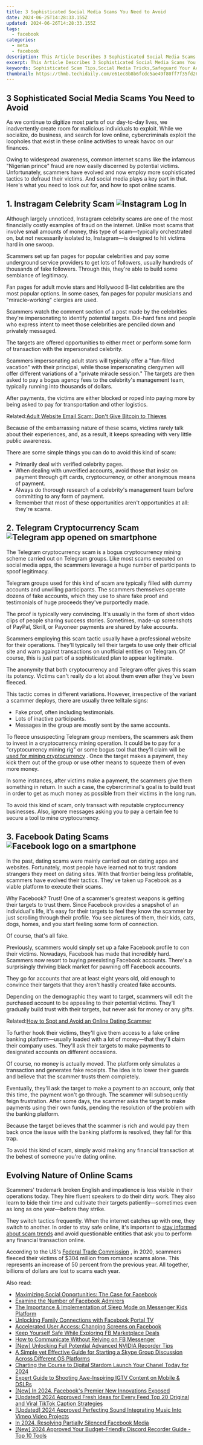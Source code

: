 ```yaml
---
title: 3 Sophisticated Social Media Scams You Need to Avoid
date: 2024-06-25T14:28:33.155Z
updated: 2024-06-26T14:28:33.155Z
tags:
  - facebook
categories:
  - meta
  - facebook
description: This Article Describes 3 Sophisticated Social Media Scams You Need to Avoid
excerpt: This Article Describes 3 Sophisticated Social Media Scams You Need to Avoid
keywords: Sophisticated Scam Tips,Social Media Tricks,Safeguard Your Accounts,Prevent Fraud Online,Avoid Digital Threats,Cyber Security Awareness,Spot Scammers Quickly
thumbnail: https://thmb.techidaily.com/e61ec8b8b6fcdc5ae49f80ff7f35fd26c15f5f9f26e0670f639723e26a96ce2a.jpeg
---
```


## 3 Sophisticated Social Media Scams You Need to Avoid

 As we continue to digitize most parts of our day-to-day lives, we inadvertently create room for malicious individuals to exploit. While we socialize, do business, and search for love online, cybercriminals exploit the loopholes that exist in these online activities to wreak havoc on our finances.

 Owing to widespread awareness, common internet scams like the infamous "Nigerian prince" fraud are now easily discerned by potential victims. Unfortunately, scammers have evolved and now employ more sophisticated tactics to defraud their victims. And social media plays a key part in that. Here's what you need to look out for, and how to spot online scams.

## 1\. Instragam Celebrity Scam ![Instagram Log In](https://static1.makeuseofimages.com/wordpress/wp-content/uploads/2021/09/solen-feyissa-KWZa42a1kds-unsplash.jpg)

 Although largely unnoticed, Instagram celebrity scams are one of the most financially costly examples of fraud on the internet. Unlike most scams that involve small amounts of money, this type of scam—typically orchestrated on, but not necessarily isolated to, Instagram—is designed to hit victims hard in one swoop.

 Scammers set up fan pages for popular celebrities and pay some underground service providers to get lots of followers, usually hundreds of thousands of fake followers. Through this, they're able to build some semblance of legitimacy.

 Fan pages for adult movie stars and Hollywood B-list celebrities are the most popular options. In some cases, fan pages for popular musicians and "miracle-working" clergies are used.

 Scammers watch the comment section of a post made by the celebrities they're impersonating to identify potential targets. Die-hard fans and people who express intent to meet those celebrities are penciled down and privately messaged.

 The targets are offered opportunities to either meet or perform some form of transaction with the impersonated celebrity.

 Scammers impersonating adult stars will typically offer a "fun-filled vacation" with their principal, while those impersonating clergymen will offer different variations of a "private miracle session." The targets are then asked to pay a bogus agency fees to the celebrity's management team, typically running into thousands of dollars.

 After payments, the victims are either blocked or roped into paying more by being asked to pay for transportation and other logistics.

 Related:[Adult Website Email Scam: Don't Give Bitcoin to Thieves](https://www.makeuseof.com/tag/adult-website-bitcoin-email-scam/)

 Because of the embarrassing nature of these scams, victims rarely talk about their experiences, and, as a result, it keeps spreading with very little public awareness.

There are some simple things you can do to avoid this kind of scam:

* Primarily deal with verified celebrity pages.
* When dealing with unverified accounts, avoid those that insist on payment through gift cards, cryptocurrency, or other anonymous means of payment.
* Always do thorough research of a celebrity's management team before committing to any form of payment.
* Remember that most of these opportunities aren't opportunities at all: they're scams.

## 2\. Telegram Cryptocurrency Scam ![Telegram app opened on smartphone](https://static1.makeuseofimages.com/wordpress/wp-content/uploads/2021/09/Telegram-Group-Vs-Channel-Cover.jpg)

 The Telegram cryptocurrency scam is a bogus cryptocurrency mining scheme carried out on Telegram groups. Like most scams executed on social media apps, the scammers leverage a huge number of participants to spoof legitimacy.

 Telegram groups used for this kind of scam are typically filled with dummy accounts and unwilling participants. The scammers themselves operate dozens of fake accounts, which they use to share fake proof and testimonials of huge proceeds they've purportedly made.

 The proof is typically very convincing. It's usually in the form of short video clips of people sharing success stories. Sometimes, made-up screenshots of PayPal, Skrill, or Payoneer payments are shared by fake accounts.

 Scammers employing this scam tactic usually have a professional website for their operations. They'll typically tell their targets to use only their official site and warn against transactions on unofficial entities on Telegram. Of course, this is just part of a sophisticated plan to appear legitimate.

 The anonymity that both cryptocurrency and Telegram offer gives this scam its potency. Victims can't really do a lot about them even after they've been fleeced.

 This tactic comes in different variations. However, irrespective of the variant a scammer deploys, there are usually three telltale signs:

* Fake proof, often including testimonials.
* Lots of inactive participants.
* Messages in the group are mostly sent by the same accounts.

 To fleece unsuspecting Telegram group members, the scammers ask them to invest in a cryptocurrency mining operation. It could be to pay for a "cryptocurrency mining rig" or some bogus tool that they'll claim will be [used for mining cryptocurrency](https://www.makeuseof.com/fake-android-crypto-mining-apps/) . Once the target makes a payment, they kick them out of the group or use other means to squeeze them of even more money.

 In some instances, after victims make a payment, the scammers give them something in return. In such a case, the cybercriminal's goal is to build trust in order to get as much money as possible from their victims in the long run.

 To avoid this kind of scam, only transact with reputable cryptocurrency businesses. Also, ignore messages asking you to pay a certain fee to secure a tool to mine cryptocurrency.

## 3\. Facebook Dating Scams ![Facebook logo on a smartphone](https://static1.makeuseofimages.com/wordpress/wp-content/uploads/2021/09/Facebook-logo-on-a-smartphone.jpg)

 In the past, dating scams were mainly carried out on dating apps and websites. Fortunately, most people have learned not to trust random strangers they meet on dating sites. With that frontier being less profitable, scammers have evolved their tactics. They've taken up Facebook as a viable platform to execute their scams.

 Why Facebook? Trust! One of a scammer's greatest weapons is getting their targets to trust them. Since Facebook provides a snapshot of an individual's life, it's easy for their targets to feel they know the scammer by just scrolling through their profile. You see pictures of them, their kids, cats, dogs, homes, and you start feeling some form of connection.

Of course, that's all fake.

 Previously, scammers would simply set up a fake Facebook profile to con their victims. Nowadays, Facebook has made that incredibly hard. Scammers now resort to buying preexisting Facebook accounts. There's a surprisingly thriving black market for pawning off Facebook accounts.

 They go for accounts that are at least eight years old, old enough to convince their targets that they aren't hastily created fake accounts.

 Depending on the demographic they want to target, scammers will edit the purchased account to be appealing to their potential victims. They'll gradually build trust with their targets, but never ask for money or any gifts.

 Related:[How to Spot and Avoid an Online Dating Scammer](https://www.makeuseof.com/tag/spot-avoid-online-dating-scammer/)

 To further hook their victims, they'll give them access to a fake online banking platform—usually loaded with a lot of money—that they'll claim their company uses. They'll ask their targets to make payments to designated accounts on different occasions.

 Of course, no money is actually moved. The platform only simulates a transaction and generates fake receipts. The idea is to lower their guards and believe that the scammer trusts them completely.

 Eventually, they'll ask the target to make a payment to an account, only that this time, the payment won't go through. The scammer will subsequently feign frustration. After some days, the scammer asks the target to make payments using their own funds, pending the resolution of the problem with the banking platform.

 Because the target believes that the scammer is rich and would pay them back once the issue with the banking platform is resolved, they fall for this trap.

 To avoid this kind of scam, simply avoid making any financial transaction at the behest of someone you're dating online.

## Evolving Nature of Online Scams

 Scammers' trademark broken English and impatience is less visible in their operations today. They hire fluent speakers to do their dirty work. They also learn to bide their time and cultivate their targets patiently—sometimes even as long as one year—before they strike.

 They switch tactics frequently. When the internet catches up with one, they switch to another. In order to stay safe online, it's important to [stay informed about scam trends](https://www.makeuseof.com/tag/top-5-internet-fraud-scams-time/) and avoid questionable entities that ask you to perform any financial transaction online.

 According to the US's [Federal Trade Commission](https://www.ftc.gov/news-events/press-releases/2021/02/new-ftc-data-show-massive-increase-romance-scams-304m-losses) , in 2020, scammers fleeced their victims of $304 million from romance scams alone. This represents an increase of 50 percent from the previous year. All together, billions of dollars are lost to scams each year.


<ins class="adsbygoogle"
     style="display:block"
     data-ad-format="autorelaxed"
     data-ad-client="ca-pub-7571918770474297"
     data-ad-slot="1223367746"></ins>



<ins class="adsbygoogle"
     style="display:block"
     data-ad-client="ca-pub-7571918770474297"
     data-ad-slot="8358498916"
     data-ad-format="auto"
     data-full-width-responsive="true"></ins>

<span class="atpl-alsoreadstyle">Also read:</span>
<div><ul>
<li><a href="https://facebook.techidaily.com/maximizing-social-opportunities-the-case-for-facebook/"><u>Maximizing Social Opportunities: The Case for Facebook</u></a></li>
<li><a href="https://facebook.techidaily.com/examine-the-number-of-facebook-admirers/"><u>Examine the Number of Facebook Admirers</u></a></li>
<li><a href="https://facebook.techidaily.com/the-importance-and-implementation-of-sleep-mode-on-messenger-kids-platform/"><u>The Importance & Implementation of Sleep Mode on Messenger Kids Platform</u></a></li>
<li><a href="https://facebook.techidaily.com/unlocking-family-connections-with-facebook-portal-tv/"><u>Unlocking Family Connections with Facebook Portal TV</u></a></li>
<li><a href="https://facebook.techidaily.com/accelerated-user-access-changing-screens-on-facebook/"><u>Accelerated User Access: Changing Screens on Facebook</u></a></li>
<li><a href="https://facebook.techidaily.com/keep-yourself-safe-while-exploring-fb-marketplace-deals/"><u>Keep Yourself Safe While Exploring FB Marketplace Deals</u></a></li>
<li><a href="https://facebook.techidaily.com/how-to-communicate-without-relying-on-fb-messenger/"><u>How to Communicate Without Relying on FB Messenger</u></a></li>
<li><a href="https://screen-recording.techidaily.com/new-unlocking-full-potential-advanced-nvidia-recorder-tips/"><u>[New] Unlocking Full Potential  Advanced NVIDIA Recorder Tips</u></a></li>
<li><a href="https://screen-activity-recording.techidaily.com/a-simple-yet-effective-guide-for-starting-a-skype-group-discussion-across-different-os-platforms/"><u>A Simple yet Effective Guide for Starting a Skype Group Discussion Across Different OS Platforms</u></a></li>
<li><a href="https://youtube-video-recordings.techidaily.com/charting-the-course-to-digital-stardom-launch-your-chanel-today-for-2024/"><u>Charting the Course to Digital Stardom  Launch Your Chanel Today for 2024</u></a></li>
<li><a href="https://instagram-video-files.techidaily.com/expert-guide-to-shooting-awe-inspiring-igtv-content-on-mobile-and-dslrs/"><u>Expert Guide to Shooting Awe-Inspiring IGTV Content on Mobile & DSLRs</u></a></li>
<li><a href="https://facebook-video-recording.techidaily.com/new-in-2024-facebooks-premier-new-innovations-exposed/"><u>[New] In 2024, Facebook's Premier New Innovations Exposed</u></a></li>
<li><a href="https://tiktok-videos.techidaily.com/updated-2024-approved-fresh-ideas-for-every-feed-top-20-original-and-viral-tiktok-caption-strategies/"><u>[Updated] 2024 Approved  Fresh Ideas for Every Feed  Top 20 Original and Viral TikTok Caption Strategies</u></a></li>
<li><a href="https://vimeo-videos.techidaily.com/updated-2024-approved-perfecting-sound-integrating-music-into-vimeo-video-projects/"><u>[Updated] 2024 Approved  Perfecting Sound  Integrating Music Into Vimeo Video Projects</u></a></li>
<li><a href="https://facebook-clips.techidaily.com/in-2024-resolving-partially-silenced-facebook-media/"><u>In 2024, Resolving Partially Silenced Facebook Media</u></a></li>
<li><a href="https://discord-videos.techidaily.com/new-2024-approved-your-budget-friendly-discord-recorder-guide-top-10-tools/"><u>[New] 2024 Approved  Your Budget-Friendly Discord Recorder Guide - Top 10 Tools</u></a></li>
</ul></div>
